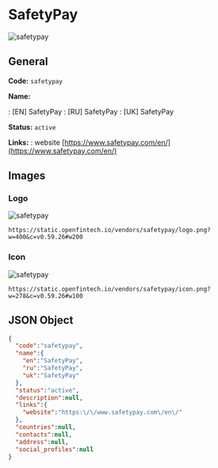 
# SafetyPay 
![safetypay](https://static.openfintech.io/vendors/safetypay/logo.png?w=400&c=v0.59.26#w200)  

## General 
 
**Code:** `safetypay` 
 
**Name:** 
 
:	[EN] SafetyPay 
:	[RU] SafetyPay 
:	[UK] SafetyPay 
 
**Status:** `active` 
 
**Links:** 
: website [https://www.safetypay.com/en/](https://www.safetypay.com/en/) 
 

## Images 

### Logo 
 
![safetypay](https://static.openfintech.io/vendors/safetypay/logo.png?w=400&c=v0.59.26#w200)  

```
https://static.openfintech.io/vendors/safetypay/logo.png?w=400&c=v0.59.26#w200
```  

### Icon 
 
![safetypay](https://static.openfintech.io/vendors/safetypay/icon.png?w=278&c=v0.59.26#w100)  

```
https://static.openfintech.io/vendors/safetypay/icon.png?w=278&c=v0.59.26#w100
```  

## JSON Object 

```json
{
  "code":"safetypay",
  "name":{
    "en":"SafetyPay",
    "ru":"SafetyPay",
    "uk":"SafetyPay"
  },
  "status":"active",
  "description":null,
  "links":{
    "website":"https:\/\/www.safetypay.com\/en\/"
  },
  "countries":null,
  "contacts":null,
  "address":null,
  "social_profiles":null
}
```  
